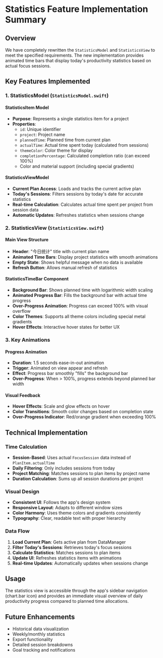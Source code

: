 # Statistics Feature Implementation Summary

## Overview
We have completely rewritten the `StatisticsModel` and `StatisticsView` to meet the specified requirements. The new implementation provides animated time bars that display today's productivity statistics based on actual focus sessions.

## Key Features Implemented

### 1. StatisticsModel (`StatisticsModel.swift`)

#### StatisticsItem Model
- **Purpose**: Represents a single statistics item for a project
- **Properties**:
  - `id`: Unique identifier
  - `project`: Project name
  - `plannedTime`: Planned time from current plan
  - `actualTime`: Actual time spent today (calculated from sessions)
  - `themeColor`: Color theme for display
  - `completionPercentage`: Calculated completion ratio (can exceed 100%)
  - Color and material support (including special gradients)

#### StatisticsViewModel
- **Current Plan Access**: Loads and tracks the current active plan
- **Today's Sessions**: Filters sessions by today's date for accurate statistics
- **Real-time Calculation**: Calculates actual time spent per project from session data
- **Automatic Updates**: Refreshes statistics when sessions change

### 2. StatisticsView (`StatisticsView.swift`)

#### Main View Structure
- **Header**: "今日统计" title with current plan name
- **Animated Time Bars**: Display project statistics with smooth animations
- **Empty State**: Shows helpful message when no data is available
- **Refresh Button**: Allows manual refresh of statistics

#### StatisticsTimeBar Component
- **Background Bar**: Shows planned time with logarithmic width scaling
- **Animated Progress Bar**: Fills the background bar with actual time progress
- **Over-Progress Animation**: Progress can exceed 100% with visual overflow
- **Color Themes**: Supports all theme colors including special metal gradients
- **Hover Effects**: Interactive hover states for better UX

### 3. Key Animations

#### Progress Animation
- **Duration**: 1.5 seconds ease-in-out animation
- **Trigger**: Animated on view appear and refresh
- **Effect**: Progress bar smoothly "fills" the background bar
- **Over-Progress**: When > 100%, progress extends beyond planned bar width

#### Visual Feedback
- **Hover Effects**: Scale and glow effects on hover
- **Color Transitions**: Smooth color changes based on completion state
- **Over-Progress Indicator**: Red/orange gradient when exceeding 100%

## Technical Implementation

### Time Calculation
- **Session-Based**: Uses actual `FocusSession` data instead of `PlanItem.actualTime`
- **Daily Filtering**: Only includes sessions from today
- **Project Matching**: Matches sessions to plan items by project name
- **Duration Calculation**: Sums up all session durations per project

### Visual Design
- **Consistent UI**: Follows the app's design system
- **Responsive Layout**: Adapts to different window sizes
- **Color Harmony**: Uses theme colors and gradients consistently
- **Typography**: Clear, readable text with proper hierarchy

### Data Flow
1. **Load Current Plan**: Gets active plan from DataManager
2. **Filter Today's Sessions**: Retrieves today's focus sessions
3. **Calculate Statistics**: Matches sessions to plan items
4. **Update UI**: Refreshes statistics items with animations
5. **Real-time Updates**: Automatically updates when sessions change

## Usage
The statistics view is accessible through the app's sidebar navigation (chart.bar icon) and provides an immediate visual overview of daily productivity progress compared to planned time allocations.

## Future Enhancements
- Historical data visualization
- Weekly/monthly statistics
- Export functionality
- Detailed session breakdowns
- Goal tracking and notifications
